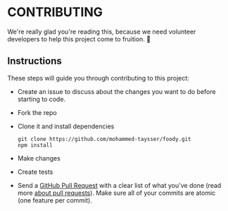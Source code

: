 # CONTRIBUTING

We're really glad you're reading this, because we need volunteer developers to help this project come to fruition. 👏

## Instructions

These steps will guide you through contributing to this project:

- Create an issue to discuss about the changes you want to do before starting to code.
- Fork the repo
- Clone it and install dependencies

  ```shell
  git clone https://github.com/mohammed-taysser/foody.git
  npm install
  ```

- Make changes
- Create tests
- Send a [GitHub Pull Request](https://github.com/mohammed-taysser/foody.git/compare?expand=1) with a clear list of what you've done (read more [about pull requests](https://help.github.com/articles/about-pull-requests/)). Make sure all of your commits are atomic (one feature per commit).
